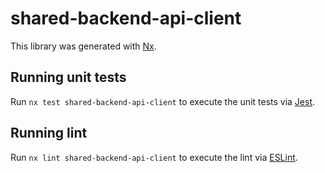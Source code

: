 # shared-backend-api-client

This library was generated with [Nx](https://nx.dev).

## Running unit tests

Run `nx test shared-backend-api-client` to execute the unit tests via [Jest](https://jestjs.io).

## Running lint

Run `nx lint shared-backend-api-client` to execute the lint via [ESLint](https://eslint.org/).
